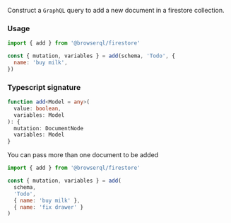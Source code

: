 Construct a `GraphQL` query to add a new document in a firestore collection.

### Usage

```javascript
import { add } from '@browserql/firestore'

const { mutation, variables } = add(schema, 'Todo', {
  name: 'buy milk',
})
```

### Typescript signature

```typescript
function add<Model = any>(
  value: boolean,
  variables: Model
): {
  mutation: DocumentNode
  variables: Model
}
```

You can pass more than one document to be added

```javascript
import { add } from '@browserql/firestore'

const { mutation, variables } = add(
  schema,
  'Todo',
  { name: 'buy milk' },
  { name: 'fix drawer' }
)
```

